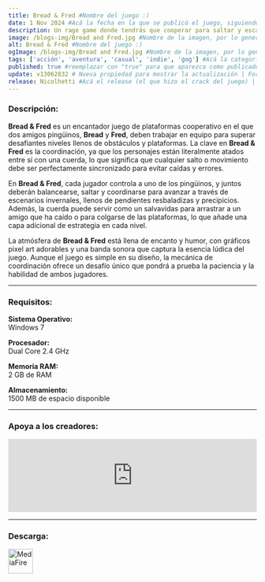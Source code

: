 ```yaml
---
title: Bread & Fred #Nombre del juego :)
date: 1 Nov 2024 #Acá la fecha en la que se publicó el juego, siguiendo este formato: Dia "30", Mes "Oct", Año "2024" = como debe quedar: 30 Oct 2024
description: Un rage game donde tendrás que cooperar para saltar y escalar hasta el pico de la montaña. Eso si, tendrás que tener mucho cuidado de no caer, y no arrastrar a tu compañero pingüino camino abajo. #Acá una mini descripción del juego
image: /blogs-img/Bread and Fred.jpg #Nombre de la imagen, por lo general es exactamente el mismo nombre que el juego excluyendo lo ":" (Dos puntos)
alt: Bread & Fred #Nombre del juego :)
ogImage: /blogs-img/Bread and Fred.jpg #Nombre de la imagen, por lo general es exactamente el mismo nombre que el juego excluyendo lo ":" (Dos puntos)
tags: ['acción', 'aventura', 'casual', 'indie', 'gog'] #Acá la categoría o categorías del juego, si es más de una se coloca en este formato: ['categoría1', 'categoría2']
published: true #reemplazar con "true" para que aparezca como publicado
update: v13062832 # Nueva propiedad para mostrar la actualización | Formato: v1.0.0
release: Nicolhetti #Acá el release (el que hizo el crack del juego) | Formato: Nicolhetti
---
```


<!--En VSCode seleccionando una palabra, por ejemplo: "Bread & Fred" y apretando Ctrl+F2 se seleccionan todas las palabras iguales-->

### Descripción:
**Bread & Fred** es un encantador juego de plataformas cooperativo en el que dos amigos pingüinos, **Bread** y **Fred**, deben trabajar en equipo para superar desafiantes niveles llenos de obstáculos y plataformas. La clave en **Bread & Fred** es la coordinación, ya que los personajes están literalmente atados entre sí con una cuerda, lo que significa que cualquier salto o movimiento debe ser perfectamente sincronizado para evitar caídas y errores.

En **Bread & Fred**, cada jugador controla a uno de los pingüinos, y juntos deberán balancearse, saltar y coordinarse para avanzar a través de escenarios invernales, llenos de pendientes resbaladizas y precipicios. Además, la cuerda puede servir como un salvavidas para arrastrar a un amigo que ha caído o para colgarse de las plataformas, lo que añade una capa adicional de estrategia en cada nivel.

La atmósfera de **Bread & Fred** está llena de encanto y humor, con gráficos pixel art adorables y una banda sonora que captura la esencia lúdica del juego. Aunque el juego es simple en su diseño, la mecánica de coordinación ofrece un desafío único que pondrá a prueba la paciencia y la habilidad de ambos jugadores.

<!--Prompt para Chat-GPT: Hazme una descripción para el juego "Bread & Fred" y cada que menciones "Bread & Fred" ponlo en negrita -->

---

### Requisitos:
**Sistema Operativo:**  
Windows 7

**Procesador:**  
Dual Core 2.4 GHz

**Memoria RAM:**  
2 GB de RAM

**Almacenamiento:**  
1500 MB de espacio disponible

<!--Si falta o sobra un requisito se quita o se agrega manteniendo el mismo formato-->

---

### Apoya a los creadores:
<iframe src="https://store.steampowered.com/widget/1607680/" frameborder="0" style="background-color: transparent; width: 100% !important; aspect-ratio: 646 / 190;"></iframe>

<!--Reemplazar los numeros (AppID) del juego (en este caso 1607680) por el numero (AppID) correspondiente con el juego a publicar-->
<!--El AppID se encuentra en la URL del Juego en Steam-->

---

### Descarga:

[<img src="https://gist.github.com/cxmeel/0dbc95191f239b631c3874f4ccf114e2/raw/download.svg" alt="MediaFire" height="50" />](https://www.mediafire.com/file/lx2uddcxtrmb2k1/Bread+&+Fred.zip/file)

<!-- # se debe reemplazar por el link de descarga-->

<!--MediaFire se debe reemplazar por el servicio donde está subido el juego-->